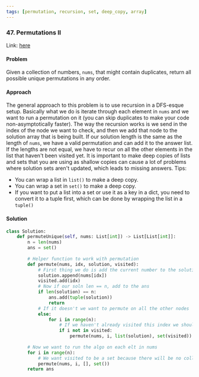 ```yaml
---
tags: [permutation, recursion, set, deep_copy, array]
---
```


### 47. Permutations II
Link: [here](https://leetcode.com/problems/permutations-ii/)

#### Problem 
Given a collection of numbers, `nums`, that might contain duplicates, return all possible unique permutations in any order.

#### Approach
The general approach to this problem is to use recursion in a DFS-esque setup. Basically what we do is iterate through each element in `nums` and we want to run a permutation on it (you can skip duplicates to make your code non-asymptotically faster). 
The way the recursion works is we send in the index of the node we want to check, and then we add that node to the solution array that is being built. If our solution length is the same as the length of `nums`, we have a valid permutation and can add it to the answer list.
If the lengths are not equal, we have to recur on all the other elements in the list that haven't been visited yet. 
It is important to make deep copies of lists and sets that you are using as shallow copies can cause a lot of problems where solution sets aren't updated, which leads to missing answers.
Tips:
- You can wrap a list in `list()` to make a deep copy.
- You can wrap a set in `set()` to make a deep copy.
- If you want to put a list into a set or use it as a key in a dict, you need to convert it to a tuple first, which can be done by wrapping the list in a `tuple()`

#### Solution
```python 
class Solution:
    def permuteUnique(self, nums: List[int]) -> List[List[int]]:
        n = len(nums)
        ans = set()
        
        # Helper function to work with permutation
        def permute(nums, idx, solution, visited):
            # First thing we do is add the current number to the solution and visited
            solution.append(nums[idx])
            visited.add(idx)
            # Now if our soln len == n, add to the ans
            if len(solution) == n:
                ans.add(tuple(solution))
                return 
            # If it doesn't we want to permute on all the other nodes
            else:
                for i in range(n):
                    # If we haven't already visited this index we should continue to build the set
                    if i not in visited:
                        permute(nums, i, list(solution), set(visited))
        
        # Now we want to run the algo on each elt in nums
        for i in range(n):
            # We want visited to be a set because there will be no collisions and it has fast lookup
            permute(nums, i, [], set())
        return ans
```